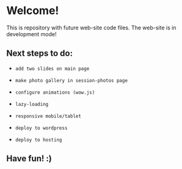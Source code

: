 # Welcome! 

This is repository with future web-site code files.
The web-site is in development mode!

## Next steps to do:

* `add two slides on main page`

* `make photo gallery in session-photos page`

* `configure animations (wow.js)`

* `lazy-loading`

* `responsive mobile/tablet`

* `deploy to wordpress`

* `deploy to hosting`

## Have fun! :)
